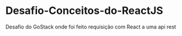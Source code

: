 # Desafio-Conceitos-do-ReactJS
Desafio do GoStack onde foi feito requisição com React a uma api rest
